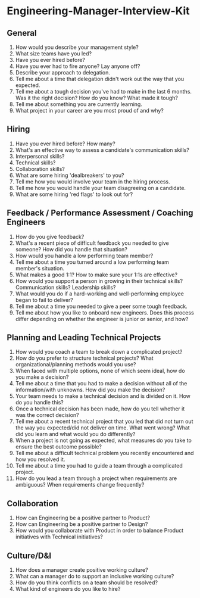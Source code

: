 # Engineering-Manager-Interview-Kit

## General
1. How would you describe your management style?
2. What size teams have you led?
3. Have you ever hired before?
4. Have you ever had to fire anyone? Lay anyone off?
5. Describe your approach to delegation.
6. Tell me about a time that delegation didn't work out the way that you expected.
7. Tell me about a tough decision you've had to make in the last 6 months. Was it the right decision? How do you know? What made it tough?
8. Tell me about something you are currently learning.
9. What project in your career are you most proud of and why?

## Hiring
1. Have you ever hired before? How many?
2. What's an effective way to assess a candidate's communication skills?
3. Interpersonal skills?
4. Technical skills?
5. Collaboration skills?
6. What are some hiring 'dealbreakers' to you?
7. Tell me how you would involve your team in the hiring process.
8. Tell me how you would handle your team disagreeing on a candidate. 
9. What are some hiring 'red flags' to look out for?

## Feedback / Performance Assessment / Coaching Engineers
1. How do you give feedback?
2. What's a recent piece of difficult feedback you needed to give someone? How did you handle that situation?
3. How would you handle a low performing team member?
4. Tell me about a time you turned around a low performing team member's situation. 
5. What makes a good 1:1? How to make sure your 1:1s are effective?
6. How would you support a person in growing in their technical skills? Communication skills? Leadership skills?
9. What would you do if a hard-working and well-performing employee began to fail to deliver?
10. Tell me about a time you needed to give a peer some tough feedback.
11. Tell me about how you like to onboard new engineers. Does this process differ depending on whether the engineer is junior or senior, and how?

## Planning and Leading Technical Projects
1. How would you coach a team to break down a complicated project?
2. How do you prefer to structure technical projects? What organizational/planning methods would you use?
3. When faced with multiple options, none of which seem ideal, how do you make a decision?
4. Tell me about a time that you had to make a decision without all of the information/with unknowns. How did you make the decision?
5. Your team needs to make a technical decision and is divided on it. How do you handle this?
6. Once a technical decision has been made, how do you tell whether it was the correct decision?
7. Tell me about a recent technical project that you led that did not turn out the way you expected/did not deliver on time. What went wrong? What did you learn and what would you do differently?
8.  When a project is not going as expected, what measures do you take to ensure the best outcome possible?
9.  Tell me about a difficult technical problem you recently encountered and how you resolved it.
10.  Tell me about a time you had to guide a team through a complicated project.
11.  How do you lead a team through a project when requirements are ambiguous? When requirements change frequently?

## Collaboration
1. How can Engineering be a positive partner to Product?
2. How can Engineering be a positive partner to Design?
3. How would you collaborate with Product in order to balance Product initiatives with Technical initiatives?

## Culture/D&I
1. How does a manager create positive working culture?
2. What can a manager do to support an inclusive working culture?
3. How do you think conflicts on a team should be resolved?
4. What kind of engineers do you like to hire?
